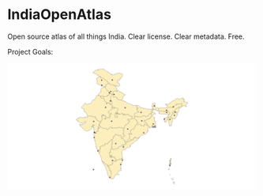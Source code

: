 # IndiaOpenAtlas
Open source atlas of all things India. Clear license. Clear metadata. Free.

Project Goals:


![1)Determine all admin 1 capitals.](https://github.com/justinelliotmeyers/IndiaOpenAtlas/blob/main/jpeg_map_references/admin_1_capital_map.png)
